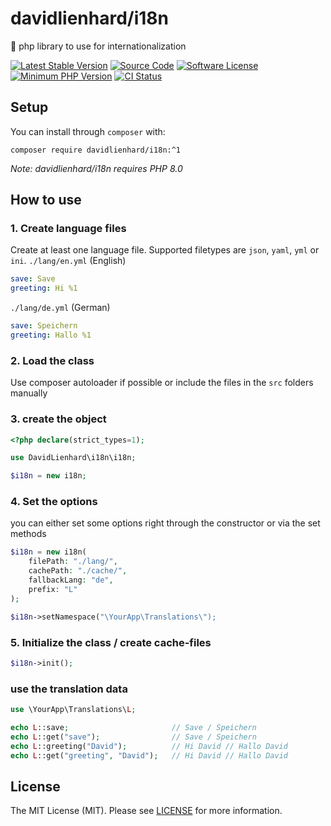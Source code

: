 # davidlienhard/i18n
🐘 php library to use for internationalization

[![Latest Stable Version](https://img.shields.io/packagist/v/davidlienhard/i18n.svg?style=flat-square)](https://packagist.org/packages/davidlienhard/i18n)
[![Source Code](https://img.shields.io/badge/source-davidlienhard/i18n-blue.svg?style=flat-square)](https://github.com/davidlienhard/i18n)
[![Software License](https://img.shields.io/badge/license-MIT-brightgreen.svg?style=flat-square)](https://github.com/davidlienhard/i18n/blob/master/LICENSE)
[![Minimum PHP Version](https://img.shields.io/badge/php-%3E%3D%208.0-8892BF.svg?style=flat-square)](https://php.net/)
[![CI Status](https://github.com/davidlienhard/i18n/actions/workflows/check.yml/badge.svg)](https://github.com/davidlienhard/i18n/actions/workflows/check.yml)

## Setup

You can install through `composer` with:

```
composer require davidlienhard/i18n:^1
```

*Note: davidlienhard/i18n requires PHP 8.0*

## How to use

### 1. Create language files
Create at least one language file. Supported filetypes are `json`, `yaml`, `yml` or `ini`.
`./lang/en.yml` (English)
```yml
save: Save
greeting: Hi %1
```

`./lang/de.yml` (German)
```yml
save: Speichern
greeting: Hallo %1
```

### 2. Load the class
Use composer autoloader if possible or include the files in the `src` folders manually

### 3. create the object
```php
<?php declare(strict_types=1);

use DavidLienhard\i18n\i18n;

$i18n = new i18n;
```

### 4. Set the options
you can either set some options right through the constructor or via the set methods
```php
$i18n = new i18n(
    filePath: "./lang/",
    cachePath: "./cache/",
    fallbackLang: "de",
    prefix: "L"
);

$i18n->setNamespace("\YourApp\Translations\");
```

### 5. Initialize the class / create cache-files
```php
$i18n->init();
```

### use the translation data
```php
use \YourApp\Translations\L;

echo L::save;                       // Save / Speichern
echo L::get("save");                // Save / Speichern
echo L::greeting("David");          // Hi David // Hallo David
echo L::get("greeting", "David");   // Hi David // Hallo David
```

## License

The MIT License (MIT). Please see [LICENSE](https://github.com/davidlienhard/i18n/blob/master/LICENSE) for more information.
